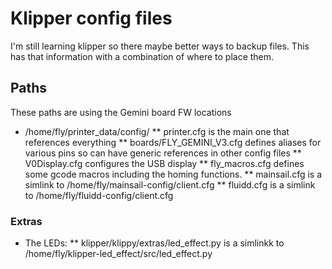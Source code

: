 # Klipper config files

I'm still learning klipper so there maybe better ways to backup files.
This has that information with a combination of where to place them.

## Paths

These paths are using the Gemini board FW locations
* /home/fly/printer_data/config/
** printer.cfg is the main one that references everything
** boards/FLY_GEMINI_V3.cfg defines aliases for various pins so can have generic references in other config files
** V0Display.cfg configures the USB display
** fly_macros.cfg defines some gcode macros including the homing functions.
** mainsail.cfg is a simlink to /home/fly/mainsail-config/client.cfg
** fluidd.cfg is a simlink to /home/fly/fluidd-config/client.cfg


### Extras

* The LEDs:
** klipper/klippy/extras/led_effect.py is a simlinkk to /home/fly/klipper-led_effect/src/led_effect.py